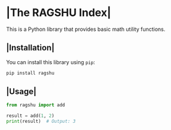 
# __|The RAGSHU Index|__

This is a Python library that provides basic math utility functions.

## __|Installation|__

You can install this library using `pip`:

```bash
pip install ragshu
```

## __|Usage|__

```python
from ragshu import add

result = add(1, 2)
print(result)  # Output: 3
```

